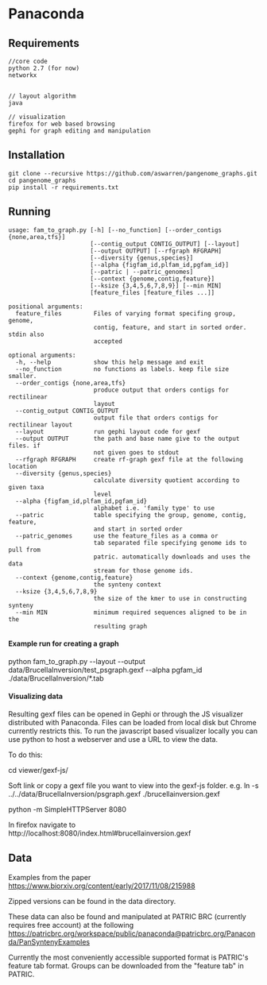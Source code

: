 
# Panaconda


## Requirements

```
//core code
python 2.7 (for now)
networkx


// layout algorithm
java

// visualization
firefox for web based browsing
gephi for graph editing and manipulation
```


## Installation

```
git clone --recursive https://github.com/aswarren/pangenome_graphs.git
cd pangenome_graphs
pip install -r requirements.txt
```


## Running

```
usage: fam_to_graph.py [-h] [--no_function] [--order_contigs {none,area,tfs}]
                       [--contig_output CONTIG_OUTPUT] [--layout]
                       [--output OUTPUT] [--rfgraph RFGRAPH]
                       [--diversity {genus,species}]
                       [--alpha {figfam_id,plfam_id,pgfam_id}]
                       [--patric | --patric_genomes]
                       [--context {genome,contig,feature}]
                       [--ksize {3,4,5,6,7,8,9}] [--min MIN]
                       [feature_files [feature_files ...]]

positional arguments:
  feature_files         Files of varying format specifing group, genome,
                        contig, feature, and start in sorted order. stdin also
                        accepted

optional arguments:
  -h, --help            show this help message and exit
  --no_function         no functions as labels. keep file size smaller.
  --order_contigs {none,area,tfs}
                        produce output that orders contigs for rectilinear
                        layout
  --contig_output CONTIG_OUTPUT
                        output file that orders contigs for rectilinear layout
  --layout              run gephi layout code for gexf
  --output OUTPUT       the path and base name give to the output files. if
                        not given goes to stdout
  --rfgraph RFGRAPH     create rf-graph gexf file at the following location
  --diversity {genus,species}
                        calculate diversity quotient according to given taxa
                        level
  --alpha {figfam_id,plfam_id,pgfam_id}
                        alphabet i.e. 'family type' to use
  --patric              table specifying the group, genome, contig, feature,
                        and start in sorted order
  --patric_genomes      use the feature_files as a comma or
                        tab separated file specifying genome ids to pull from
                        patric. automatically downloads and uses the data
                        stream for those genome ids.
  --context {genome,contig,feature}
                        the synteny context
  --ksize {3,4,5,6,7,8,9}
                        the size of the kmer to use in constructing synteny
  --min MIN             minimum required sequences aligned to be in the
                        resulting graph

```
#### Example run for creating a graph
python fam_to_graph.py --layout --output data/BrucellaInversion/test_psgraph.gexf --alpha pgfam_id ./data/BrucellaInversion/*.tab

#### Visualizing data
Resulting gexf files can be opened in Gephi or through the JS visualizer distributed with Panaconda.
Files can be loaded from local disk but Chrome currently restricts this. To run the javascript based visualizer
locally you can use python to host a webserver and use a URL to view the data.

To do this:

cd viewer/gexf-js/

Soft link or copy a gexf file you want to view into the gexf-js folder. e.g. ln -s ../../data/BrucellaInversion/psgraph.gexf ./brucellainversion.gexf

python -m SimpleHTTPServer 8080

In firefox navigate to http://localhost:8080/index.html#brucellainversion.gexf



## Data

Examples from the paper https://www.biorxiv.org/content/early/2017/11/08/215988

Zipped versions can be found in the data directory.

These data can also be found and manipulated at PATRIC BRC (currently requires free account) at the following 
https://patricbrc.org/workspace/public/panaconda@patricbrc.org/Panaconda/PanSyntenyExamples

Currently the most conveniently accessible supported format is PATRIC's feature tab format.
Groups can be downloaded from the "feature tab" in PATRIC.  


